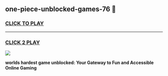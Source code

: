 
## one-piece-unblocked-games-76 👋
<h3>
<a href="https://premium.freeplayer.one?title=one-piece-unblocked-games-76&ref=14F">CLICK TO PLAY</a></h3>
<hr>

<h3>
<a href="https://premium.freeplayer.one?title=one-piece-unblocked-games-76&ref=14F">CLICK 2 PLAY</a>
  
</h3>

<a href="https://premium.freeplayer.one?title=one-piece-unblocked-games-76&ref=12F/"><img src="https://clearcache.store/games.png"></a>


**worlds hardest game unblocked: Your Gateway to Fun and Accessible Online Gaming**
